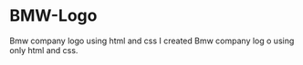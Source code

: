# BMW-Logo
Bmw company logo using html and css
I created Bmw company log o using only html and css.
